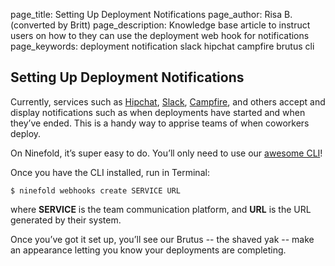 page_title:       Setting Up Deployment Notifications
page_author:      Risa B. (converted by Britt)
page_description: Knowledge base article to instruct users on how to they can use the deployment web hook for notifications 
page_keywords:    deployment notification slack hipchat campfire brutus cli 

## Setting Up Deployment Notifications

Currently, services such as [Hipchat](https://www.hipchat.com/), [Slack](https://slack.com/), [Campfire](https://campfirenow.com/), and others accept and display notifications such as when deployments have started and when they’ve ended. This is a handy way to apprise teams of when coworkers deploy.

On Ninefold, it’s super easy to do.  You’ll only need to use our [awesome CLI](http://www.ninefold.com/docs/getstarted/how_to_install_and_utilize_the_cli)!

Once you have the CLI installed, run in Terminal:

	$ ninefold webhooks create SERVICE URL

where __SERVICE__ is the team communication platform, and __URL__ is the URL generated by their system.

Once you’ve got it set up, you’ll see our Brutus -- the shaved yak -- make an appearance letting you know your deployments are completing.
